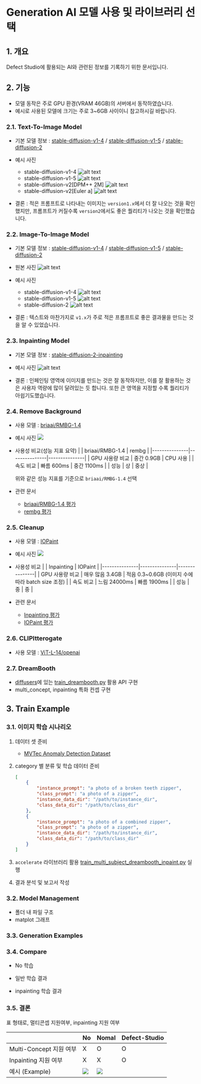 # Generation AI 모델 사용 및 라이브러리 선택

## 1. 개요

Defect Studio에 활용되는 AI와 관련된 정보를 기록하기 위한 문서입니다.

## 2. 기능

- 모델 동작은 주로 GPU 환경(VRAM 46GB)의 서버에서 동작하였습니다.
- 예시로 사용된 모델에 크기는 주로 3~6GB 사이이니 참고하시길 바랍니다.

### 2.1. Text-To-Image Model

- 기본 모델 정보 : [stable-diffusion-v1-4](CompVis/stable-diffusion-v1-4) / [stable-diffusion-v1-5](https://huggingface.co/stable-diffusion-v1-5/stable-diffusion-v1-5) / [stable-diffusion-2](https://huggingface.co/stabilityai/stable-diffusion-2)

- 예시 사진
  - stable-diffusion-v1-4
    ![alt text](image.png)
  - stable-diffusion-v1-5
    ![alt text](image-3.png)
  - stable-diffusion-v2[DPM++ 2M]
    ![alt text](image-1.png)
  - stable-diffusion-v2[Euler a]
    ![alt text](image-2.png)

- 결론 : 적은 프롬프트로 나타내는 이미지는 `version1.x`에서 더 잘 나오는 것을 확인했지만, 프롬프트가 커질수록 `version2`에서도 좋은 퀄리티가 나오는 것을 확인했습니다.

### 2.2. Image-To-Image Model

- 기본 모델 정보 : [stable-diffusion-v1-4](CompVis/stable-diffusion-v1-4) / [stable-diffusion-v1-5](https://huggingface.co/stable-diffusion-v1-5/stable-diffusion-v1-5) / [stable-diffusion-2](https://huggingface.co/stabilityai/stable-diffusion-2)

- 원본 사진
  ![alt text](phone3.png)

- 예시 사진
  - stable-diffusion-v1-4
    ![alt text](image-4.png)
  - stable-diffusion-v1-5
    ![alt text](image-5.png)
  - stable-diffusion-2
    ![alt text](image-6.png)
- 결론 : 텍스트와 마찬가지로 `v1.x`가 주로 적은 프롬프트로 좋은 결과물을 만드는 것을 알 수 있었습니다.


### 2.3. Inpainting Model

- 기본 모델 정보 : [stable-diffusion-2-inpainting](https://huggingface.co/stabilityai/stable-diffusion-2-inpainting)

- 예시 사진
 ![alt text](image-7.png)

- 결론 : 인페인팅 영역에 이미지를 만드는 것은 잘 동작하지만, 이를 잘 활용하는 것은 사용자 역량에 많이 달려있는 듯 합니다. 또한 큰 영역을 지정할 수록 퀄리티가 아쉽기도했습니다.

### 2.4. Remove Background

- 사용 모델 : [briaai/RMBG-1.4](https://huggingface.co/briaai/RMBG-1.4)

- 예시 사진
  <img src="./img/RMBG.png">

- 사용성 비교(성능 지표 요약)
  |   | briaai/RMBG-1.4 | rembg |
  |---------------|---------------|---------------|
  | GPU 사용량 비교 | 중간 0.9GB | CPU 사용 |
  | 속도 비교 | 빠름 600ms | 중간 1100ms |
  | 성능      |    상  |    중상     |

  위와 같은 성능 지표를 기준으로 `briaai/RMBG-1.4` 선택
- 관련 문서
   - [briaai/RMBG-1.4 평가](../rembg/rembg_model_RMBG-1.4.md)
   - [rembg 평가](../rembg/rembg_model_rembg-lib.md)

### 2.5. Cleanup

- 사용 모델 : [IOPaint](https://github.com/Sanster/IOPaint)

- 예시 사진
  <img src="../cleanup/img/iopaint.png">

- 사용성 비교
  |   | Inpainting | IOPaint |
  |---------------|---------------|---------------|
  | GPU 사용량 비교 | 매우 많음 3.4GB | 적음 0.3~0.6GB (이미지 수에 따라 batch size 조정) |
  | 속도 비교 | 느림 24000ms | 빠름 1900ms |
  | 성능      |    중  |    중     |

- 관련 문서
   - [Inpainting 평가](../cleanup/cleanup_model_inpainting.md)
   - [IOPaint 평가](../cleanup/cleanup_model_iopaint.md)

### 2.6. CLIPItterogate

- 사용 모델 : [ViT-L-14/openai]()


### 2.7. DreamBooth

- [diffusers](https://github.com/huggingface/diffusers)에 있는 [train_dreambooth.py](https://github.com/huggingface/diffusers/blob/main/examples/dreambooth/train_dreambooth.py) 활용 API 구현
- multi_concept, inpainting 특화 컨셉 구현

## 3. Train Example

### 3.1. 이미지 학습 시나리오

1. 데이터 셋 준비
    - [MVTec Anomaly Detection Dataset](https://www.mvtec.com/company/research/datasets/mvtec-ad) 

2. category 별 분류 및 학습 데이터 준비
    ```json
    [
        {
            "instance_prompt": "a photo of a broken teeth zipper",
            "class_prompt": "a photo of a zipper",
            "instance_data_dir": "/path/to/instance_dir",
            "class_data_dir": "/path/to/class_dir"
        },
        {
            "instance_prompt": "a photo of a combined zipper",
            "class_prompt": "a photo of a zipper",
            "instance_data_dir": "/path/to/instance_dir",
            "class_data_dir": "/path/to/class_dir"
        }
    ]
    ```

3. `accelerate` 라이브러리 활용 [train_multi_subject_dreambooth_inpaint.py](https://github.com/Kimbumsoo99/diffusers-fork-defectStudio/blob/defect-studio/defect/train_multi_subject_dreambooth_inpaint.py) 실행

4. 결과 분석 및 보고서 작성

### 3.2. Model Management

- 폴더 내 파일 구조
- matplot 그래프


### 3.3. Generation Examples



### 3.4. Compare

- No 학습

- 일반 학습 결과

- inpainting 학습 결과


### 3.5. 결론


표 형태로, 멀티콘셉 지원여부, inpainting 지원 여부

|   | No | Nomal | Defect-Studio |
|---------------|---------------|---------------|---------------|
| Multi-Concept 지원 여부 | X | O | O |
| Inpainting 지원 여부 | X | X | O |
| 예시 (Example)      |     <img src="./img/bottle004.png"/>  |    <img src="./img/cable000.png"/>     |  |